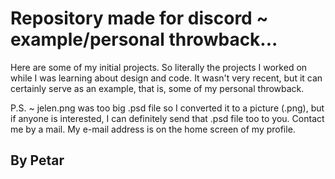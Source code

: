 # Repository made for discord ~ example/personal throwback...

Here are some of my initial projects. So literally the projects I worked on while I was learning about design and code. It wasn't very recent, but it can certainly serve as an example, that is, some of my personal throwback.

P.S. ~ jelen.png was too big .psd file so I converted it to a picture (.png), but if anyone is interested, I can definitely send that .psd file too to you. Contact me by a mail. My e-mail address is on the home screen of my profile.

## By Petar
